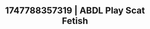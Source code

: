 ---
categories:
- Mindful JOI
- Babysitter scenario
- VR porn
- Voyeur fantasy
- Dreamy pleasure
image: /assets/images/1747788357319.jpg
layout: post
seo:
  description: Featured content with high-quality ABDL Play, Scat Fetish. HD images
    available.
  keywords: ABDL Play, Scat Fetish
  og_image: /assets/images/1747788357319.jpg
  schema_type: VisualArtwork
tags:
- ABDL Play
- '#1747788357319'
- Scat Fetish
title: 1747788357319 | ABDL Play Scat Fetish
---